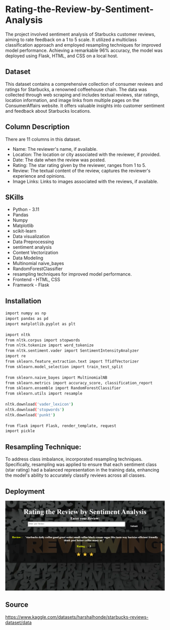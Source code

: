 #  Rating-the-Review-by-Sentiment-Analysis

The project involved sentiment analysis of Starbucks customer reviews, aiming to rate feedback on a 1 to 5 scale. It utilized a multiclass classification approach and employed resampling techniques for improved model performance. Achieving a remarkable 96% accuracy, the model was deployed using Flask, HTML, and CSS on a local host.

## Dataset
This dataset contains a comprehensive collection of consumer reviews and ratings for Starbucks, a renowned coffeehouse chain. The data was collected through web scraping and includes textual reviews, star ratings, location information, and image links from multiple pages on the ConsumerAffairs website. It offers valuable insights into customer sentiment and feedback about Starbucks locations.

## Column Description
There are 11 columns in this dataset.

* Name: The reviewer's name, if available.
* Location: The location or city associated with the reviewer, if provided.
* Date: The date when the review was posted.
* Rating: The star rating given by the reviewer, ranges from 1 to 5.
* Review: The textual content of the review, captures the reviewer's experience and opinions.
* Image Links: Links to images associated with the reviews, if available.

## SKills

- Python - 3.11
- Pandas
- Numpy
- Matplotlib
- scikit-learn
- Data visualization
- Data Preprocessing
- sentiment analysis
- Content Vectorization
- Data Modeling
- Multinomial naive_bayes
- RandomForestClassifier
- resampling techniques for improved model performance.
- Frontend - HTML, CSS
- Framwork - Flask

## Installation
```bash
import numpy as np 
import pandas as pd
import matplotlib.pyplot as plt

import nltk
from nltk.corpus import stopwords
from nltk.tokenize import word_tokenize
from nltk.sentiment.vader import SentimentIntensityAnalyzer
import re
from sklearn.feature_extraction.text import TfidfVectorizer
from sklearn.model_selection import train_test_split

from sklearn.naive_bayes import MultinomialNB
from sklearn.metrics import accuracy_score, classification_report
from sklearn.ensemble import RandomForestClassifier
from sklearn.utils import resample

nltk.download('vader_lexicon')
nltk.download('stopwords')
nltk.download('punkt')

from flask import Flask, render_template, request
import pickle
```
## Resampling Technique:

To address class imbalance, incorporated resampling techniques.
Specifically, resampling was applied to ensure that each sentiment class (star rating) had a balanced representation in the training data, enhancing the model's ability to accurately classify reviews across all classes.

## Deployment

![Deployment Image 1](https://github.com/rachanabv07/Rating-the-Review-by-Sentiment-Analysis/blob/main/image-.png)

## Source    
https://www.kaggle.com/datasets/harshalhonde/starbucks-reviews-dataset/data
